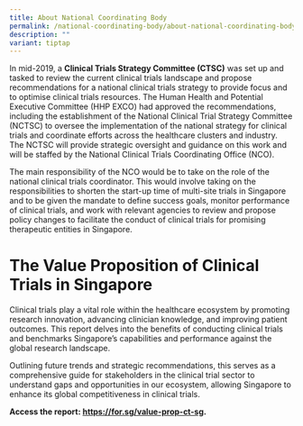 ```yaml
---
title: About National Coordinating Body
permalink: /national-coordinating-body/about-national-coordinating-body/
description: ""
variant: tiptap
---
```

<p>In mid-2019, a <strong>Clinical Trials Strategy Committee (CTSC)</strong> was
set up and tasked to review the current clinical trials landscape and propose
recommendations for a national clinical trials strategy to provide focus
and to optimise clinical trials resources. The Human Health and Potential
Executive Committee (HHP EXCO) had approved the recommendations, including
the establishment of the National Clinical Trial Strategy Committee (NCTSC)
to oversee the implementation of the national strategy for clinical trials
and coordinate efforts across the healthcare clusters and industry. The
NCTSC will provide strategic oversight and guidance on this work and will
be staffed by the National Clinical Trials Coordinating Office (NCO).</p>
<p>The main responsibility of the NCO would be to take on the role of the
national clinical trials coordinator. This would involve taking on the
responsibilities to shorten the start-up time of multi-site trials in Singapore
and to be given the mandate to define success goals, monitor performance
of clinical trials, and work with relevant agencies to review and propose
policy changes to facilitate the conduct of clinical trials for promising
therapeutic entities in Singapore.</p>
<h1>The Value Proposition of Clinical Trials in Singapore</h1>
<p>Clinical trials play a vital role within the healthcare ecosystem by promoting
research innovation, advancing clinician knowledge, and improving patient
outcomes. This report delves into the benefits of conducting clinical trials
and benchmarks Singapore’s capabilities and performance against the global
research landscape.</p>
<p>Outlining future trends and strategic recommendations, this serves as
a comprehensive guide for stakeholders in the clinical trial sector to
understand gaps and opportunities in our ecosystem, allowing Singapore
to enhance its global competitiveness in clinical trials.</p>
<p><strong>Access the report: <a href="https://for.sg/value-prop-ct-sg" rel="noopener noreferrer nofollow" target="_blank">https://for.sg/value-prop-ct-sg</a>.</strong>
</p>